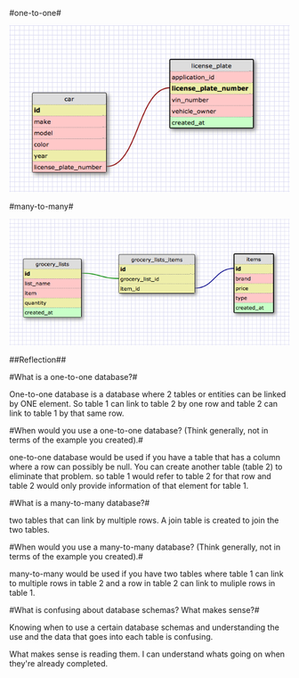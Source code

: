#one-to-one#

![Site Map](/week-8/imgs/one-to-one.png)

#many-to-many#

![Site Map](/week-8/imgs/many-to-many.png)

##Reflection##

#What is a one-to-one database?#

One-to-one database is a database where 2 tables or entities can be linked by ONE element. So table 1 can link to table 2 by one row and table 2 can link to table 1 by that same row.

#When would you use a one-to-one database? (Think generally, not in terms of the example you created).#

one-to-one database would be used if you have a table that has a column where a row can possibly be null. You can create another table (table 2) to eliminate that problem. so table 1 would refer to table 2 for that row and table 2 would only provide information of that element for table 1.

#What is a many-to-many database?#

two tables that can link by multiple rows. A join table is created to join the two tables.

#When would you use a many-to-many database? (Think generally, not in terms of the example you created).#

many-to-many would be used if you have two tables where table 1 can link to multiple rows in table 2 and a row in table 2 can link to muliple rows in table 1.


#What is confusing about database schemas? What makes sense?#

Knowing when to use a certain database schemas and understanding the use and the data that goes into each table is confusing.

What makes sense is reading them. I can understand whats going on when they're already completed.
